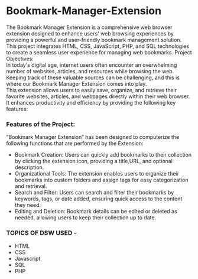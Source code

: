 # Bookmark-Manager-Extension
<p>
The Bookmark Manager Extension is a comprehensive web browser extension designed to enhance users' web browsing
experiences by providing a powerful and user-friendly bookmark management solution.
<br>
This project integrates HTML, CSS, JavaScript, PHP, and SQL technologies to create a seamless user experience for
managing web bookmarks.
Project Objectives:
<br>
In today's digital age, internet users often encounter an overwhelming number of websites, articles, and resources while
browsing the web. Keeping track of these valuable sources can be challenging, and this is where our Bookmark Manager
Extension comes into play.
<br>
This extension allows users to easily save, organize, and retrieve their favorite websites, articles, and webpages
directly within their web browser. It enhances productivity and efficiency by providing the following key features:
<br>
</p>


<h3>Features of the Project: </h3>
“Bookmark Manager Extension” has been designed to computerize the following functions that are performed by the
Extension:
<ul>
    <li>
        Bookmark Creation: Users can quickly add bookmarks to their collection by clicking the extension icon, providing
        a title,URL, and optional description.
    </li>
    <li>
        Organizational Tools: The extension enables users to organize their bookmarks into custom folders and assign
        tags for
        easy categorization and retrieval.
    </li>
    <li>
        Search and Filter: Users can search and filter their bookmarks by keywords, tags, or date added, ensuring quick
        access to the content they need.
    </li>
    <li>
        Editing and Deletion: Bookmark details can be edited or deleted as needed, allowing users to keep their
        collection up to
        date.
    </li>
</ul>




<h3>TOPICS OF DSW USED -</h3>
<ul>
<li>HTML</li>
<li> CSS </li>
<li> Javascript </li>
<li> SQL</li>
<li>PHP</li>
</ul>
